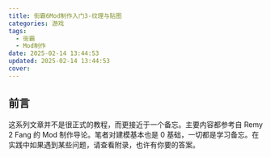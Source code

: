 ```yaml
---
title: 街霸6Mod制作入门3-纹理与贴图
categories: 游戏
tags:
  - 街霸
  - Mod制作
date: 2025-02-14 13:44:53
updated: 2025-02-14 13:44:53
cover:
---
```

## 前言

这系列文章并不是很正式的教程，而更接近于一个备忘。主要内容都参考自 Remy 2 Fang 的 Mod 制作导论。笔者对建模基本也是 0 基础，一切都是学习备忘。在实践中如果遇到某些问题，请查看附录，也许有你要的答案。